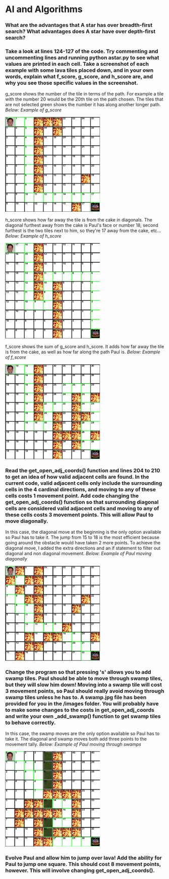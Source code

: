 # AI and Algorithms

### What are the advantages that A star has over breadth-first search? What advantages does A star have over depth-first search?

### Take a look at lines 124-127 of the code. Try commenting and uncommenting lines and running python astar.py to see what values are printed in each cell. Take a screenshot of each example with some lava tiles placed down, and in your own words, explain what f_score, g_score, and h_score are, and why you see those specific values in the screenshot.

g_score shows the number of the tile in terms of the path. For example a tile with the number 20 would be the 20th tile on the path chosen. The tiles that are not selected green shows the number it has along another longer path.
*Below: Example of g_score*

<img src="https://raw.githubusercontent.com/Elepert/ToolBox-AI/master/images/g_cost.png" alt="" width="300" />

h_score shows how far away the tile is from the cake in diagonals. The diagonal furthest away from the cake is Paul's face or number 18, second furthest is the two tiles next to him, so they're 17 away from the cake, etc...
*Below: Example of h_score*

<img src="https://raw.githubusercontent.com/Elepert/ToolBox-AI/master/images/h_cost.png" alt="" width="300"/>

f_score shows the sum of g_score and h_score. It adds how far away the tile is from the cake, as well as how far along the path Paul is.
*Below: Example of f_score*

<img src="https://raw.githubusercontent.com/Elepert/ToolBox-AI/master/images/f_cost.png" alt="" width="300"/>

### Read the get_open_adj_coords() function and lines 204 to 210 to get an idea of how valid adjacent cells are found. In the current code, valid adjacent cells only include the surrounding cells in the 4 cardinal directions, and moving to any of these cells costs 1 movement point. Add code changing the get_open_adj_coords() function so that surrounding diagonal cells are considered valid adjacent cells and moving to any of these cells costs 3 movement points. This will allow Paul to move diagonally.

In this case, the diagonal move at the beginning is the only option available so Paul has to take it. The jump from 15 to 18 is the most efficient because going around the obstacle would have taken 2 more points. To achieve the diagonal move, I added the extra directions and an if statement to filter out diagonal and non diagonal movement.
*Below: Example of Paul moving diagonally*

<img src="https://raw.githubusercontent.com/Elepert/ToolBox-AI/master/images/diagonal.png" alt="" width="300"/>

### Change the program so that pressing 's' allows you to add swamp tiles. Paul should be able to move through swamp tiles, but they will slow him down! Moving into a swamp tile will cost 3 movement points, so Paul should really avoid moving through swamp tiles unless he has to. A swamp.jpg file has been provided for you in the /images folder. You will probably have to make some changes to the costs in get_open_adj_coords and write your own _add_swamp() function to get swamp tiles to behave correctly.

In this case, the swamp moves are the only option available so Paul has to take it. The diagonal and swamp moves both add three points to the movement tally.
*Below: Example of Paul moving through swamps*

<img src="https://raw.githubusercontent.com/Elepert/ToolBox-AI/master/images/swamp.png" alt="" width="300"/>

### Evolve Paul and allow him to jump over lava! Add the ability for Paul to jump one square. This should cost 8 movement points, however. This will involve changing get_open_adj_coords().

